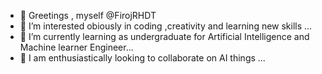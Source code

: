 - 👋 Greetings , myself @FirojRHDT
- 👀 I’m interested obiously in coding ,creativity and learning new skills ...
- 🌱 I’m currently learning as undergraduate for Artificial Intelligence and Machine learner Engineer...
- 💞️ I am enthusiastically looking to collaborate on AI things ...


<!---
FirojRHDT/FirojRHDT is a ✨ special ✨ repository because its `README.md` (this file) appears on your GitHub profile.
You can click the Preview link to take a look at your changes.
--->

